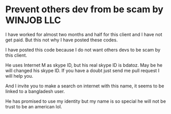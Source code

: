 # Prevent others dev from be scam by WINJOB LLC 


I have worked for almost two months and half for this client and I have not get paid. But this not why I have posted these codes.


I have posted this code because I do not want others devs to be scam by this client. 


He uses Internet M as skype ID, but his real skype ID is bdatoz. May be he will changed his skype ID. If you have a doubt just send me pull request I will help you.


And I invite you to make a search on internet with this name, it seems to be linked to a bangladesh user. 


He has promised to use my identity but my name is so special he will not be trust to be an american lol.
